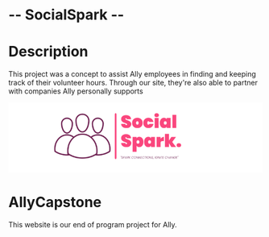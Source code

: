 # -- SocialSpark --

# Description

This project was a concept to assist Ally employees in finding and keeping track of their volunteer hours. Through our site, they're also able to partner with companies Ally personally supports

![Logo](/src/images/socialspark.png)

# AllyCapstone

This website is our end of program project for Ally.
